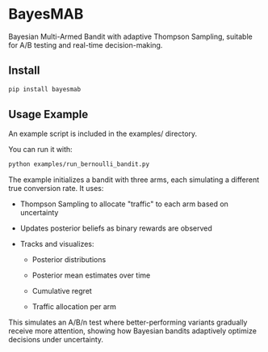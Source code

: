 # BayesMAB

Bayesian Multi-Armed Bandit with adaptive Thompson Sampling, suitable for A/B testing and real-time decision-making.

## Install

```bash
pip install bayesmab
```

## Usage Example
An example script is included in the examples/ directory.

You can run it with:
```bash
python examples/run_bernoulli_bandit.py
```
The example initializes a bandit with three arms, each simulating a different true conversion rate. It uses:

- Thompson Sampling to allocate "traffic" to each arm based on uncertainty

- Updates posterior beliefs as binary rewards are observed

- Tracks and visualizes:

    - Posterior distributions

    - Posterior mean estimates over time

    - Cumulative regret

    - Traffic allocation per arm

This simulates an A/B/n test where better-performing variants gradually receive more attention, showing how Bayesian bandits adaptively optimize decisions under uncertainty.
